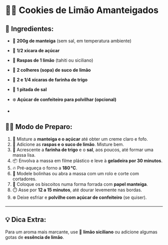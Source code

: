 # 🍪🍋 Cookies de Limão Amanteigados

## 📝 Ingredientes:
- 🧈 **200g de manteiga** (sem sal, em temperatura ambiente)  
- 🍬 **1/2 xícara de açúcar**  
- 🍋 **Raspas de 1 limão** (tahiti ou siciliano)  
- 🍋 **2 colheres (sopa) de suco de limão**  
- 🌾 **2 e 1/4 xícaras de farinha de trigo**  
- 🧂 **1 pitada de sal**  
- ❄️ **Açúcar de confeiteiro para polvilhar (opcional)**

-

## 👨‍🍳 Modo de Preparo:
1. 🥄 Misture a **manteiga e o açúcar** até obter um creme claro e fofo.  
2. 🍋 Adicione as **raspas e o suco de limão**. Misture bem.  
3. 🌾 Acrescente a **farinha de trigo** e o **sal**, aos poucos, até formar uma massa lisa.  
4. 📦 Envolva a massa em filme plástico e leve à **geladeira por 30 minutos**.  
5. 🔥 Pré-aqueça o forno a **180 °C**.  
6. 🙌 Modele bolinhas ou abra a massa com um rolo e corte com cortadores.  
7. 📄 Coloque os biscoitos numa forma forrada com **papel manteiga**.  
8. ⏱️ Asse por **12 a 15 minutos**, até dourar levemente nas bordas.  
9. ❄️ Deixe esfriar e **polvilhe com açúcar de confeiteiro** (se quiser).

---

## 💡 Dica Extra:
Para um aroma mais marcante, use 🍋 **limão siciliano** ou adicione algumas gotas de **essência de limão**.


